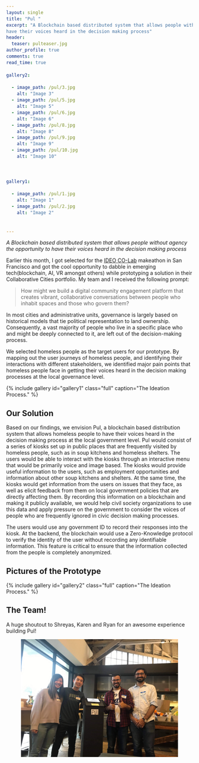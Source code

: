 ```yaml
---
layout: single
title: "Pul "
excerpt: "A Blockchain based distributed system that allows people without agency the opportunity to 
have their voices heard in the decision making process"
header:
  teaser: pulteaser.jpg
author_profile: true 
comments: true
read_time: true

gallery2:

  - image_path: /pul/3.jpg
    alt: "Image 3"
  - image_path: /pul/5.jpg
    alt: "Image 5"
  - image_path: /pul/6.jpg
    alt: "Image 6"
  - image_path: /pul/8.jpg
    alt: "Image 8"
  - image_path: /pul/9.jpg
    alt: "Image 9"
  - image_path: /pul/10.jpg
    alt: "Image 10"
  
  
  
gallery1:

  - image_path: /pul/1.jpg
    alt: "Image 1"
  - image_path: /pul/2.jpg
    alt: "Image 2"
 

---
```

*A Blockchain based distributed system that allows people without agency the opportunity to 
have their voices heard in the decision making process*


Earlier this month, I got selected for the [IDEO CO-Lab](https://www.ideocolab.com/) makeathon in San Francisco and got the 
cool opportunity to dabble in emerging tech(blockchain, AI, VR amongst others) 
while prototyping a solution in their Collaborative Cities portfolio. My team and 
I received the following prompt: 

> How might we build a digital community engagement platform that creates vibrant, 
collaborative conversations between people who inhabit spaces and those who
govern them? 

In most cities and administrative units, governance is largely based on historical models
that tie political representation to land ownership. Consequently, a vast majority 
of people who live in a specific place who and might be deeply connected to it, are left 
out of the decision-making process. 

We selected homeless people as the target users for our prototype. By mapping 
out the user journeys of homeless people, and identifying their interactions 
with different stakeholders, we identified major pain points that 
homeless people face in getting their voices heard in the decision making processes
at the local governance level. 


{% include gallery id="gallery1" class="full" caption="The Ideation Process." %}

## Our Solution 

Based on our findings, we envision Pul, a blockchain based distribution system that 
allows homeless people to have their voices heard in the decision making process 
at the local government level. Pul would consist of a series of kiosks set up 
in public places that are frequently visited by homeless people, such as in 
soup kitchens and homeless shelters. The users would be able to interact with 
the kiosks through an interactive menu that would be primarily voice and image based.
The kiosks would provide useful information to the users, such as 
employment opportunities and information about other soup kitchens and shelters. 
At the same time, the kiosks would get information from the users on issues
that they face, as well as elicit feedback from them on local government policies
that are directly affecting them. By recording this information on a blockchain
and making it publicly available, we would help civil society organizations
to use this data and apply pressure on the government to consider the voices of
people who are frequently ignored in civic decision making processes. 

The users would use any government ID to record their responses into the kiosk.
At the backend, the blockchain would use a Zero-Knowledge protocol to 
verify the identity of the user without recording any identifiable information.
This feature is critical to ensure that the information collected from the 
people is completely anonymized. 

## Pictures of the Prototype 


{% include gallery id="gallery2" class="full" caption="The Ideation Process." %}

## The Team! 

A huge shoutout to Shreyas, Karen and Ryan for an awesome experience building
Pul! 

<figure>
  <img src="/images/pulteam.jpg" alt="The Team!">
</figure> 

